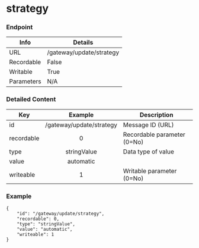 # strategy



### Endpoint

| Info  | Details |
| ------------- | ------------- |
| URL   | /gateway/update/strategy   |
| Recordable   | False   |
| Writable   | True   |
| Parameters  | N/A  |

### Detailed Content

|  Key  | Example | Description |
| ------------- | :------: | ------------------------------ |
|  id | /gateway/update/strategy | Message ID (URL) |
|  recordable | 0 | Recordable parameter (0=No) |
|  type | stringValue | Data type of value |
|  value | automatic |  |
|  writeable | 1 | Writable parameter (0=No) |



### Example
```
{
    "id": "/gateway/update/strategy",
    "recordable": 0,
    "type": "stringValue",
    "value": "automatic",
    "writeable": 1
}
```
